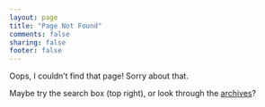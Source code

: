 ```yaml
---
layout: page
title: "Page Not Found"
comments: false
sharing: false
footer: false
---
```


Oops, I couldn’t find that page! Sorry about that.

Maybe try the search box (top right), or look through the [archives](/blog/archives)?
